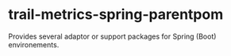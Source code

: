 # trail-metrics-spring-parentpom

Provides several adaptor or support packages for Spring (Boot) environements.